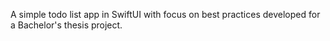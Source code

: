 A simple todo list app in SwiftUI with focus on best practices developed for a Bachelor's thesis project.

